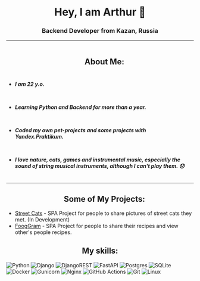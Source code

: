 <h1 align="center">Hey, I am Arthur 👋</h1>
<h3 align="center">Backend Developer from Kazan, Russia</h3>
<hr>
<ul style="display: flex; flex-direction: column; gap: 2px;"><h2 align="center">About Me:</h2>
<li><h5>I am 22 y.o.</h5></li><li><h5>Learning Python and Backend for more than a year.</h5></li><li><h5>Coded my own pet-projects and some projects with Yandex.Praktikum.</h5></li><li><h5>I love nature, cats, games and instrumental music, especially the sound of string musical instruments, although I can't play them. 😞</h5></li></ul>
<hr>
<ul><h2 align="center">Some of My Projects:</h2>
<li><a href="https://github.com/AltyOfficial/street-cats">Street Cats</a> - SPA Project for people to share pictures of street cats they met. (In Development)</li><li><a href="https://github.com/AltyOfficial/foodgram-project-react">FoogGram</a> - SPA Project for people to share their recipes and view other's people recipes.</li>
</ul>
<h2 align="center">My skills:</h2> 

![Python](https://img.shields.io/badge/python-3670A0?style=for-the-badge&logo=python&logoColor=ffdd54)
![Django](https://img.shields.io/badge/django-%23092E20.svg?style=for-the-badge&logo=django&logoColor=white)
![DjangoREST](https://img.shields.io/badge/DJANGO-REST-ff1709?style=for-the-badge&logo=django&logoColor=white&color=ff1709&labelColor=gray)
![FastAPI](https://img.shields.io/badge/FastAPI-005571?style=for-the-badge&logo=fastapi)
![Postgres](https://img.shields.io/badge/postgres-%23316192.svg?style=for-the-badge&logo=postgresql&logoColor=white)
![SQLite](https://img.shields.io/badge/sqlite-%2307405e.svg?style=for-the-badge&logo=sqlite&logoColor=white)
![Docker](https://img.shields.io/badge/docker-%230db7ed.svg?style=for-the-badge&logo=docker&logoColor=white)
![Gunicorn](https://img.shields.io/badge/gunicorn-%298729.svg?style=for-the-badge&logo=gunicorn&logoColor=white)
![Nginx](https://img.shields.io/badge/nginx-%23009639.svg?style=for-the-badge&logo=nginx&logoColor=white)
![GitHub Actions](https://img.shields.io/badge/github%20actions-%232671E5.svg?style=for-the-badge&logo=githubactions&logoColor=white)
![Git](https://img.shields.io/badge/git-%23F05033.svg?style=for-the-badge&logo=git&logoColor=white)
![Linux](https://img.shields.io/badge/Linux-FCC624?style=for-the-badge&logo=linux&logoColor=black)

